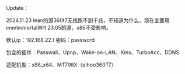Update：

2024.11.23 lean的源360t7无线跑不到千兆，不知道为什么，现在主要用immImmortalWrt 23.05的源，x86不受影响。


默认ip：192.168.22.1 密码：password

包含的插件：Passwall、Upnp、Wake-on-LAN、Kms、TurboAcc、DDNS

适配机型：x86_x64、MT798X（qihoo360T7）
